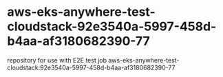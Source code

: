 # aws-eks-anywhere-test-cloudstack-92e3540a-5997-458d-b4aa-af3180682390-77
repository for use with E2E test job aws-eks-anywhere-test-cloudstack:92e3540a-5997-458d-b4aa-af3180682390-77
